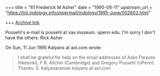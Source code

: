 +++
title = "61 Frederick M Asher"
date = "1995-06-11"
upstream_url = "https://list.indology.info/pipermail/indology/1995-June/002602.html"

+++
[Archive link](https://list.indology.info/pipermail/indology/1995-June/002602.html)

Possehl's e-mail is possehl at vax.museum. upenn.edu.  I'm sorry I don't 
have the others.  Rick Asher


On Sun, 11 Jun 1995 Kalyans at aol.com wrote:

> I shall be grateful for help on the email addresses of
> Asko Parpola (Helsinki), F.R. Allchin (Cambridge) and Gregory Possehl
> (UPenn). Thanks. S. Kalyanaraman kalyans at aol.com
>  
> 





